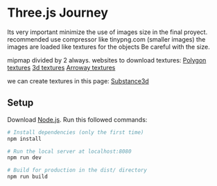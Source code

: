 # Three.js Journey

Its very important minimize the use of images size in the final proyect.
recommended use compressor like tinypng.com (smaller images)
the images are loaded like textures for the objects
Be careful with the size.

mipmap divided by 2 always.
websites to download textures:
[Polygon textures](https://poliigon.com)
[3d textures](https://3dtextures.me)
[Arroway textures](https://arroway-textures.ch)

we can create textures in this page:
[Substance3d](https://substance3d.com/products/substance-designer/)


## Setup
Download [Node.js](https://nodejs.org/en/download/).
Run this followed commands:

``` bash
# Install dependencies (only the first time)
npm install

# Run the local server at localhost:8080
npm run dev

# Build for production in the dist/ directory
npm run build
```
